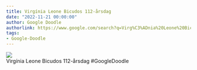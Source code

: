 ```yaml
---
title: Virgínia Leone Bicudos 112-årsdag
date: "2022-11-21 00:00:00"
author: Google Doodle
authorlink: https://www.google.com/search?q=Virg%C3%ADnia%20Leone%20Bicudos%20112-%C3%A5rsdag
tags:
- Google-Doodle
---
```

<img src="https://www.google.com/logos/doodles/2022/virginia-leone-bicudos-112th-birthday-6753651837109539-l.png" referrerpolicy="no-referrer"><br>Virgínia Leone Bicudos 112-årsdag #GoogleDoodle